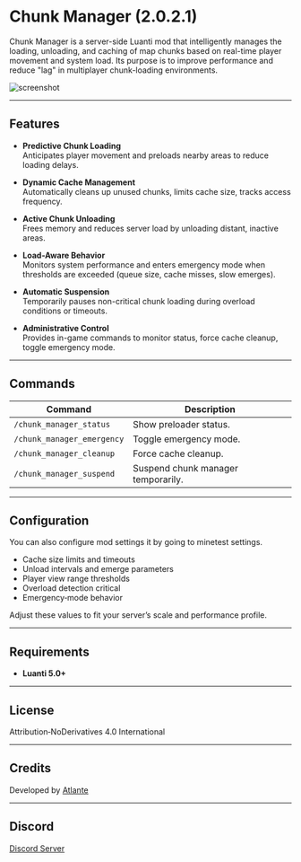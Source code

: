 # Chunk Manager (2.0.2.1)

Chunk Manager is a server-side Luanti mod that intelligently manages the loading, unloading, and caching of map chunks based on real-time player movement and system load. Its purpose is to improve performance and reduce "lag" in multiplayer chunk-loading environments.

![screenshot](https://github.com/user-attachments/assets/9c9675d3-aa1d-43c7-8017-0aab23ed01ad)


---

## Features

- **Predictive Chunk Loading**  
  Anticipates player movement and preloads nearby areas to reduce loading delays.

- **Dynamic Cache Management**  
  Automatically cleans up unused chunks, limits cache size, tracks access frequency.

- **Active Chunk Unloading**  
  Frees memory and reduces server load by unloading distant, inactive areas.

- **Load-Aware Behavior**  
  Monitors system performance and enters emergency mode when thresholds are exceeded (queue size, cache misses, slow emerges).

- **Automatic Suspension**  
  Temporarily pauses non-critical chunk loading during overload conditions or timeouts.

- **Administrative Control**  
  Provides in-game commands to monitor status, force cache cleanup, toggle emergency mode.

---

## Commands

| Command                    | Description                                                        |
| -------------------------- | ------------------------------------------------------------------ |
| `/chunk_manager_status`    | Show preloader status.                                             |
| `/chunk_manager_emergency` | Toggle emergency mode.                                             |
| `/chunk_manager_cleanup`   | Force cache cleanup.                                               |
| `/chunk_manager_suspend`   | Suspend chunk manager temporarily.                                 |

---

## Configuration

You can also configure mod settings it by going to minetest settings.

- Cache size limits and timeouts  
- Unload intervals and emerge parameters  
- Player view range thresholds  
- Overload detection critical 
- Emergency‑mode behavior

Adjust these values to fit your server’s scale and performance profile.

---

## Requirements

- **Luanti 5.0+**

---

## License

Attribution‑NoDerivatives 4.0 International

---

## Credits

Developed by [Atlante](https://github.com/smnoe01)

---

## Discord

[Discord Server](https://discord.gg/5FbgjvQA2P)
